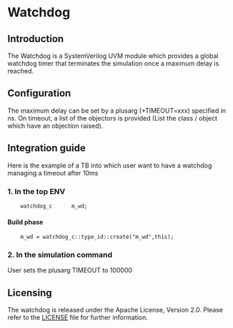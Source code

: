 # Watchdog

## Introduction

The Watchdog is a SystemVerilog UVM module which provides a global watchdog timer that terminates the simulation once a maximum delay is reached.


## Configuration

The maximum delay can be set by a plusarg (+TIMEOUT=xxx) specified in ns. On timeout, a list of the objectors is provided (List the class / object which have an objection raised).

## Integration guide

Here is the example of a TB into which user want to have a watchdog managing a timeout after 10ms


### 1. In the top ENV
```
	watchdog_c      m_wd;
```
#### Build phase
```
	m_wd = watchdog_c::type_id::create("m_wd",this);
```

### 2. In the simulation command
User sets the plusarg TIMEOUT to 100000

## Licensing
The watchdog is released under the Apache License, Version 2.0.
Please refer to the [LICENSE](LICENSE) file for further information.
